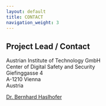 ```yaml
---
layout: default
title: CONTACT
navigation_weight: 3
---
```

## Project Lead / Contact


Austrian Institute of Technology GmbH  
Center of Digital Safety and Security  
Giefinggasse 4  
A-1210 Vienna  
Austria  

[Dr. Bernhard Haslhofer](http://bernhardhaslhofer.info)
